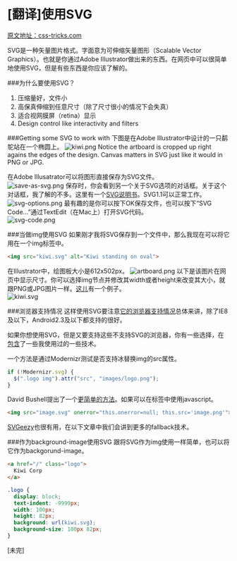 [翻译]使用SVG
====
[原文地址：css-tricks.com](http://css-tricks.com/using-svg/)  

SVG是一种矢量图片格式。字面意为可伸缩矢量图形（Scalable Vector Graphics）。也就是你通过Adobe Illustrator做出来的东西。在网页中可以很简单地使用SVG，但是有些东西是你应该了解的。  

###为什么要使用SVG？
1. 压缩量好，文件小
2. 高保真伸缩到任意尺寸（除了尺寸很小的情况下会失真）
3. 适合视网膜屏（retina）显示
4. Design control like interactivity and filters

###Getting some SVG to work with
下图是在Adobe Illustrator中设计的一只鹬鸵站在一个椭圆上。
![kiwi.png](http://cdn.css-tricks.com/wp-content/uploads/2013/03/kiwi.png)
Notice the artboard is cropped up right agains the edges of the design. Canvas matters in SVG just like it would in PNG or JPG.  

在Adobe Illusatrator可以将图形直接保存为SVG文件。  
![save-as-svg.png](http://cdn.css-tricks.com/wp-content/uploads/2013/03/save-as-svg.png)
保存时，你会看到另一个关于SVG选项的对话框。关于这个对话框，我了解的不多。这里有一个[SVG说明书](http://www.w3.org/TR/SVGMobile/)。SVG1.1可以正常工作。
![svg-options.png](http://cdn.css-tricks.com/wp-content/uploads/2013/03/svg-options.png)
最有趣的是你可以按下OK保存文件，也可以按下“SVG Code...”通过TextEdit（在Mac上）打开SVG代码。  
![svg-code.png](http://cdn.css-tricks.com/wp-content/uploads/2013/03/svg-code.png)

###当做img使用SVG
如果刚才我将SVG保存到一个文件中，那么我现在可以将它用在一个img标签中。
```html
<img src="kiwi.svg" alt="Kiwi standing on oval">
```
在Illustrator中，绘图板大小是612x502px。
![artboard.png](http://cdn.css-tricks.com/wp-content/uploads/2013/03/artboard.png)
以下是该图片在网页中显示尺寸。你可以选择img节点并修改其width或者height来改变其大小，就跟PNG或JPG图片一样。[这儿](http://codepen.io/chriscoyier/pen/evcBu)有一个例子。  
![kiwi.svg](http://s.cdpn.io/3/kiwi.svg)

###浏览器支持情况
这样使用SVG要注意[它的浏览器支持情况](http://caniuse.com/#feat=svg-img)总体来讲，除了IE8及以下，Android2.3及以下都支持的很好。  

如果你想使用SVG，但是又要支持这些不支持SVG的浏览器，你有一些选择，在[包含](http://css-tricks.com/workshop-notes-webstock-13/)了一些我使用过的一些技术。  

一个方法是通过Modernizr测试是否支持冰替换img的src属性。
```js
if (!Modernizr.svg) {
  $(".logo img").attr("src", "images/logo.png");
}
```
David Bushell提出了一个[更简单的方法](http://dbushell.com/2013/02/04/a-primer-to-front-end-svg-hacking/)。如果可以在标签中使用javascript。  
```html
<img src="image.svg" onerror="this.onerror=null; this.src='image.png'">
```
[SVGeezy](http://benhowdle.im/svgeezy/)也很有用，在以下文章中我们会讲到更多的fallback技术。  

###作为background-image使用SVG
跟将SVG作为img使用一样简单，也可以将它作为backgorund-image。  
```html
<a href="/" class="logo">
  Kiwi Corp
</a>
```
```css
.logo {
  display: block;
  text-indent: -9999px;
  width: 100px;
  height: 82px;
  background: url(kiwi.svg);
  background-size: 100px 82px;
}
```
[未完]







